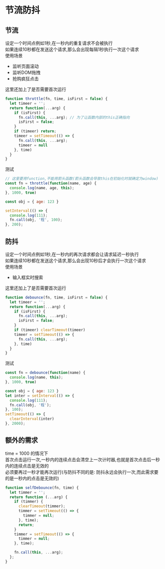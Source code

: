 # 节流防抖

## 节流
设定一个时间点例如1秒,在一秒内的重复请求不会被执行<br>
如果连续10秒都在发送这个请求,那么会出现每隔1秒执行一次这个请求<br>
使用场景
+ 监听页面滚动
+ 监听DOM拖拽
+ 抢购疯狂点击

这里还加上了是否需要首次运行
``` js
function throttle(fn, time, isFirst = false) {
  let timeer = '';
  return function(...arg) {
    if (isFirst) {
      fn.call(this, ...arg); // 为了让函数内部的this正确指向
      isFirst = false;
    }
    if (timeer) return;
    timeer = setTimeout(() => {
      fn.call(this, ...arg);
      timeer = null
    }, time)
  }
}
```

测试
``` js
// 这里要用function,不能用箭头函数(箭头函数会导致this在初始化时就确定为window)
const fn = throttle(function(name, age) { 
  console.log(name, age, this);
}, 1000, true)

const obj = { age: 123 }

setInterval(() => {
  console.log(111);
  fn.call(obj, '程', 100);
}, 200);
```

## 防抖
设定一个时间点例如1秒,在一秒内的再次请求都会让请求延迟一秒执行<br>
如果连续10秒都在发送这个请求,那么会出现10秒后才会执行一次这个请求<br>
使用场景
+ 输入框实时搜索

这里还加上了是否需要首次运行
``` js
function debounce(fn, time, isFirst = false) {
  let timeer = '';
  return function(...arg) {
    if (isFirst) {
      fn.call(this, ...arg);
      isFirst = false;
    }
    if (timeer) clearTimeout(timeer)
    timeer = setTimeout(() => {
      fn.call(this, ...arg);
    }, time)
  }
}
```

测试
``` js
const fn = debounce(function(name) {
  console.log(name, this);
}, 1000, true)

const obj = { age: 123 }
let inter = setInterval(() => {
  console.log(111);
  fn.call(obj, '程');
}, 100);
setTimeout(() => {
  clearInterval(inter)
}, 2000);
```

## 额外的需求
time = 1000 的情况下<br>
首次点击运行一次,一秒内的连续点击会清空上一次计时器,也就是首次点击后一秒内的连续点击是无效的<br>
必须要再过一秒才能再次运行(与防抖不同的是: 防抖永远会执行一次,而此需求要的是一秒内的点击是无效的)
``` js
function selfDebounce(fn, time) {
  let timmer = '';
  return function (...arg) {
    if (timmer) {
      clearTimeout(timmer);
      timmer = setTimeout(() => {
        timmer = null;
      }, time);
      return;
    }
    timmer = setTimeout(() => {
      timmer = null;
    }, time);

    fn.call(this, ...arg);
  };
}
```